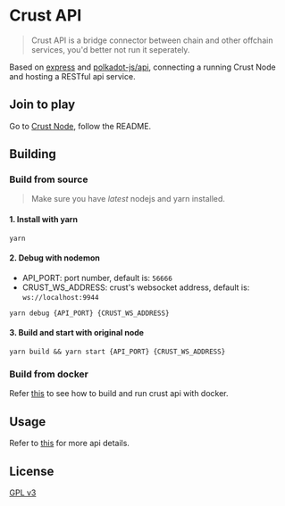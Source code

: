 # Crust API

> Crust API is a bridge connector between chain and other offchain services, you'd better not run it seperately.

Based on [express](https://github.com/expressjs/express/) and [polkadot-js/api](https://github.com/polkadot-js/api), connecting a running Crust Node and hosting a RESTful api service.

## Join to play

Go to [Crust Node](https://github.com/crustio/crust-node), follow the README.

## Building

### Build from source

> Make sure you have *latest* nodejs and yarn installed.

#### 1. Install with yarn

```shell
yarn
```

#### 2. Debug with nodemon

- API_PORT: port number, default is: `56666`
- CRUST_WS_ADDRESS: crust's websocket address, default is: `ws://localhost:9944`

```shell
yarn debug {API_PORT} {CRUST_WS_ADDRESS}
```

#### 3. Build and start with original node

```shell
yarn build && yarn start {API_PORT} {CRUST_WS_ADDRESS}
```

### Build from docker

Refer [this](docs/docker.md) to see how to build and run crust api with docker.

## Usage

Refer to [this](docs/api.md) for more api details.

## License

[GPL v3](LICENSE)
